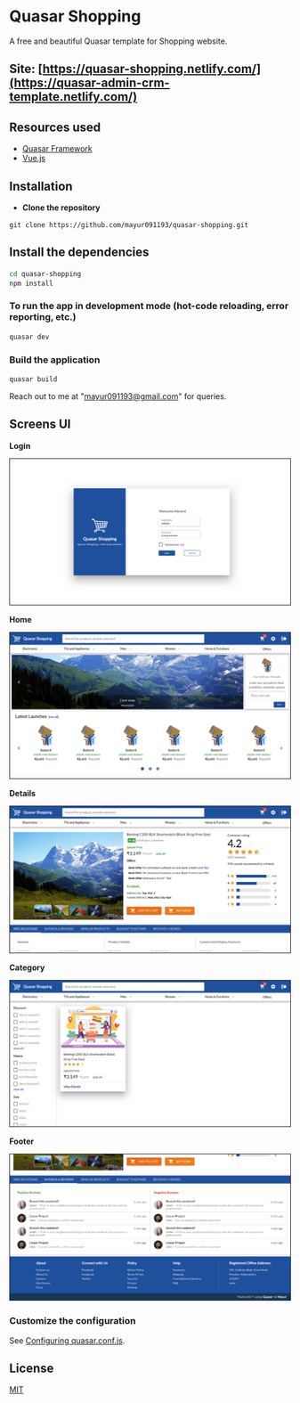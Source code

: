 # Quasar Shopping

A free and beautiful Quasar template for Shopping website.

## Site: [https://quasar-shopping.netlify.com/](https://quasar-admin-crm-template.netlify.com/)

## Resources used
* [Quasar Framework](https://quasar.dev/)
* [Vue.js](https://vuejs.org/)


## Installation

* **Clone the repository**

```
git clone https://github.com/mayur091193/quasar-shopping.git
```

## Install the dependencies
```bash
cd quasar-shopping
npm install
```

### To run the app in development mode (hot-code reloading, error reporting, etc.)
```bash
quasar dev
```


### Build the application
```bash
quasar build
```

Reach out to me at "mayur091193@gmail.com" for queries.

## Screens UI
**Login**
<p float="left">
        <kbd>
<img src="src/assets/login.png" border="1" alt="Login"
        title="Login"  />
                </kbd>
</p>

**Home**
<p float="left">
	<kbd>
<img src="src/assets/home.png" border="1" alt="Dashboard"
	title="Home"  />
		</kbd>
</p>

**Details**
<p float="left">
	<kbd>
<img src="src/assets/details.png" border="1" alt="Customer Management"
	title="Details"  />	
	</kbd>
</p>

**Category**
<p float="left">
	<kbd>
<img src="src/assets/category.png" border="1" alt="Change Request"
	title="Category"  />
	</kbd>
</p>

**Footer**
<p float="left">
	<kbd>
<img src="src/assets/footer.png" border="1" alt="Change Request"
	title="Footer"  />
	</kbd>
</p>

### Customize the configuration
See [Configuring quasar.conf.js](https://quasar.dev/quasar-cli/quasar-conf-js).

## License

[MIT](http://opensource.org/licenses/MIT)
